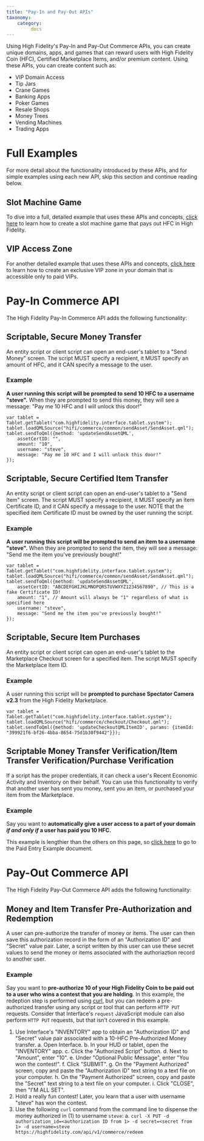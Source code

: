 ```yaml
---
title: "Pay-In and Pay-Out APIs"
taxonomy:
    category:
         docs
---
```


Using High Fidelity's Pay-In and Pay-Out Commerce APIs, you can create unique domains, apps, and games that can reward users with High Fidelity Coin (HFC), Certified Marketplace Items, and/or premium content. Using these APIs, you can create content such as:
* VIP Domain Access
* Tip Jars
* Crane Games
* Banking Apps
* Poker Games
* Resale Shops
* Money Trees
* Vending Machines
* Trading Apps

# Full Examples
For more detail about the functionality introduced by these APIs, and for simple examples using each new API, skip this section and continue reading below.

## Slot Machine Game
To dive into a full, detailed example that uses these APIs and concepts, [click here](./slot-machine-example) to learn how to create a slot machine game that pays out HFC in High Fidelity.

## VIP Access Zone
For another detailed example that uses these APIs and concepts, [click here](./paid-entry-example) to learn how to create an exclusive VIP zone in your domain that is accessible only to paid VIPs.

# Pay-In Commerce API
The High Fidelity Pay-In Commerce API adds the following functionality:

## Scriptable, Secure Money Transfer
An entity script or client script can open an end-user's tablet to a "Send Money" screen.
The script MUST specify a recipient, it MUST specify an amount of HFC, and it CAN specify a message to the user.

### Example
**A user running this script will be prompted to send 10 HFC to a username "steve".** When they are prompted to send this money, they will see a message: "Pay me 10 HFC and I will unlock this door!"

```
var tablet = Tablet.getTablet("com.highfidelity.interface.tablet.system");
tablet.loadQMLSource("hifi/commerce/common/sendAsset/SendAsset.qml");
tablet.sendToQml({method: 'updateSendAssetQML',
	assetCertID: "",
    amount: "10",
    username: "steve",
    message: "Pay me 10 HFC and I will unlock this door!"
});
```

## Scriptable, Secure Certified Item Transfer
An entity script or client script can open an end-user's tablet to a "Send Item" screen.
The script MUST specify a recipient, it MUST specify an item Certificate ID, and it CAN specify a message to the user.
NOTE that the specified item Certificate ID must be owned by the user running the script.

### Example
**A user running this script will be prompted to send an item to a username "steve".** When they are prompted to send the item, they will see a message: "Send me the item you've previously bought!"

```
var tablet = Tablet.getTablet("com.highfidelity.interface.tablet.system");
tablet.loadQMLSource("hifi/commerce/common/sendAsset/SendAsset.qml");
tablet.sendToQml({method: 'updateSendAssetQML',
	assetCertID: "ABCDEFGHIJKLMNOPQRSTUVWXYZ1234567890", // This is a fake Certificate ID!
    amount: "1", // Amount will always be "1" regardless of what is specified here
    username: "steve",
    message: "Send me the item you've previously bought!"
});
```

## Scriptable, Secure Item Purchases
An entity script or client script can open an end-user's tablet to the Marketplace Checkout screen for a specified item.
The script MUST specify the Marketplace Item ID.

### Example
A user running this script will be **prompted to purchase Spectator Camera v2.3** from the High Fidelity Marketplace.

```
var tablet = Tablet.getTablet("com.highfidelity.interface.tablet.system");
tablet.loadQMLSource("hifi/commerce/checkout/Checkout.qml");
tablet.sendToQml({method: 'updateCheckoutQMLItemID', params: {itemId: "399921f6-bf26-4bba-8654-75d1b30f9442"}});
```

## Scriptable Money Transfer Verification/Item Transfer Verification/Purchase Verification
If a script has the proper credentials, it can check a user's Recent Economic Activity and Inventory on their behalf. You can use this functionality to verify that another user has sent you money, sent you an item, or purchased your item from the Marketplace.

### Example
Say you want to **automatically give a user access to a part of your domain _if and only if_ a user has paid you 10 HFC.**

This example is lengthier than the others on this page, so [click here](./paid-entry-example) to go to the Paid Entry Example document.

# Pay-Out Commerce API
The High Fidelity Pay-Out Commerce API adds the following functionality:

## Money and Item Transfer Pre-Authorization and Redemption
A user can pre-authorize the transfer of money or items. The user can then save this authorization record in the form of an "Authorization ID" and "Secret" value pair.
Later, a script written by this user can use these secret values to send the money or items associated with the authoriaztion record to another user.

### Example
Say you want to **pre-authorize 10 of your High Fidelity Coin to be paid out to a user who wins a contest that you are holding**. In this example, the redeption step is performed using [curl](https://curl.haxx.se/), but you can redeem a pre-authorized transfer using any script or tool that can perform `HTTP PUT` requests. Consider that Interface's `request` JavaScript module can also perform `HTTP PUT` requests, but that isn't covered in this example.

1. Use Interface's "INVENTORY" app to obtain an "Authorization ID" and "Secret" value pair associated with a 10-HFC Pre-Authorized Money transfer.
    a. Open Interface.
    b. In your HUD or tablet, open the "INVENTORY" app.
    c. Click the "Authorized Script" button.
    d. Next to "Amount", enter "10".
    e. Under "Optional Public Message", enter "You won the contest!".
    f. Click "SUBMIT".
    g. On the "Payment Authorized" screen, copy and paste the "Authorization ID" text string to a text file on your computer.
    h. On the "Payment Authorized" screen, copy and paste the "Secret" text string to a text file on your computer.
    i. Click "CLOSE", then "I'M ALL SET".
2. Hold a really fun contest! Later, you learn that a user with username "steve" has won the contest.
3. Use the following `curl` command from the command line to dispense the money authorized in (1) to username `steve`:
    a. `curl -X PUT -d authorization_id=<authorization ID from 1> -d secret=<secret from 1> -d username=steve https://highfidelity.com/api/v1/commerce/redeem`